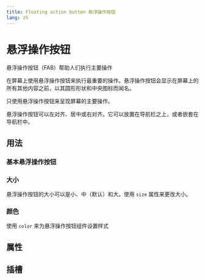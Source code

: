 ```yaml
---
title: Floating action button 悬浮操作按钮
lang: zh
---
```


<script setup lang="ts">
  import props from "../../../example/fab/description/zh-props.ts";
  import slots from "../../../example/button/description/zh-slots.ts";
</script>

# 悬浮操作按钮

悬浮操作按钮（FAB）帮助人们执行主要操作

在屏幕上使用悬浮操作按钮来执行最重要的操作。悬浮操作按钮会显示在屏幕上的所有其他内容之前，以其圆形形状和中央图标而闻名。

只使用悬浮操作按钮来呈现屏幕的主要操作。

悬浮操作按钮可以左对齐、居中或右对齐。它可以放置在导航栏之上，或者嵌套在导航栏中。

## 用法

### 基本悬浮操作按钮

<demo src="../../../example/fab/basic.vue"   preview="[7-14]" />

### 大小

悬浮操作按钮的大小可以是小、中（默认）和大。使用 `size` 属性来更改大小。
<demo src="../../../example/fab/size.vue"  preview="[6-14]" />

### 颜色

使用 `color` 来为悬浮操作按钮组件设置样式
<demo src="../../../example/fab/color.vue"  preview="[7-16]" />

## 属性

<data-table type="props" lang="zh" :data="props" />

## 插槽

<data-table type="slots" lang="zh" :data="slots" />
